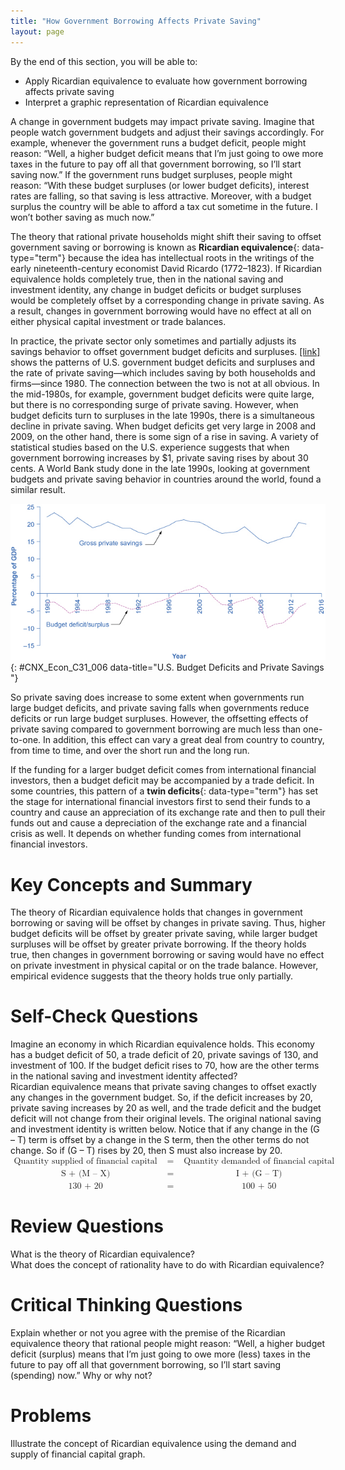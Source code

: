 ```yaml
---
title: "How Government Borrowing Affects Private Saving"
layout: page
---
```



<div data-type="abstract" markdown="1">
By the end of this section, you will be able to:

* Apply Ricardian equivalence to evaluate how government borrowing affects private saving
* Interpret a graphic representation of Ricardian equivalence

</div>

A change in government budgets may impact private saving. Imagine that people watch government budgets and adjust their savings accordingly. For example, whenever the government runs a budget deficit, people might reason: “Well, a higher budget deficit means that I’m just going to owe more taxes in the future to pay off all that government borrowing, so I’ll start saving now.” If the government runs budget surpluses, people might reason: “With these budget surpluses (or lower budget deficits), interest rates are falling, so that saving is less attractive. Moreover, with a budget surplus the country will be able to afford a tax cut sometime in the future. I won’t bother saving as much now.”

The theory that rational private households might shift their saving to offset government saving or borrowing is known as **Ricardian equivalence**{: data-type="term"} because the idea has intellectual roots in the writings of the early nineteenth-century economist David Ricardo (1772–1823). If Ricardian equivalence holds completely true, then in the national saving and investment identity, any change in budget deficits or budget surpluses would be completely offset by a corresponding change in private saving. As a result, changes in government borrowing would have no effect at all on either physical capital investment or trade balances.

In practice, the private sector only sometimes and partially adjusts its savings behavior to offset government budget deficits and surpluses. [\[link\]](#CNX_Econ_C31_006) shows the patterns of U.S. government budget deficits and surpluses and the rate of private saving—which includes saving by both households and firms—since 1980. The connection between the two is not at all obvious. In the mid-1980s, for example, government budget deficits were quite large, but there is no corresponding surge of private saving. However, when budget deficits turn to surpluses in the late 1990s, there is a simultaneous decline in private saving. When budget deficits get very large in 2008 and 2009, on the other hand, there is some sign of a rise in saving. A variety of statistical studies based on the U.S. experience suggests that when government borrowing increases by $1, private saving rises by about 30 cents. A World Bank study done in the late 1990s, looking at government budgets and private saving behavior in countries around the world, found a similar result.

 ![The graph shows that government borrowing and private investment sometimes rise and fall together. For example, between 1980 and 1984 the deficit as a percentage of GDP fell from &#x2013;5 to &#x2013;2% and the gross private savings as a percentage of GDP also fell from 22% to 20%. In 2014, the gross private savings as around 20%, and the budget deficit/surplus was closer to &#x2013;3%.](../resources/CNX_Econv1-2_C31_07.jpg "The theory of Ricardian equivalence suggests that any increase in government borrowing will be offset by additional private saving, while any decrease in government borrowing will be offset by reduced private saving. Sometimes this theory holds true, and sometimes it does not hold true at all. (Source: Bureau of Economic Analysis and Federal Reserve Economic Data)"){: #CNX_Econ_C31_006 data-title="U.S. Budget Deficits and Private Savings "}

So private saving does increase to some extent when governments run large budget deficits, and private saving falls when governments reduce deficits or run large budget surpluses. However, the offsetting effects of private saving compared to government borrowing are much less than one-to-one. In addition, this effect can vary a great deal from country to country, from time to time, and over the short run and the long run.

If the funding for a larger budget deficit comes from international financial investors, then a budget deficit may be accompanied by a trade deficit. In some countries, this pattern of a **twin deficits**{: data-type="term"} has set the stage for international financial investors first to send their funds to a country and cause an appreciation of its exchange rate and then to pull their funds out and cause a depreciation of the exchange rate and a financial crisis as well. It depends on whether funding comes from international financial investors.

# Key Concepts and Summary

The theory of Ricardian equivalence holds that changes in government borrowing or saving will be offset by changes in private saving. Thus, higher budget deficits will be offset by greater private saving, while larger budget surpluses will be offset by greater private borrowing. If the theory holds true, then changes in government borrowing or saving would have no effect on private investment in physical capital or on the trade balance. However, empirical evidence suggests that the theory holds true only partially.

# Self-Check Questions

<div data-type="exercise">
<div data-type="problem" markdown="1">
Imagine an economy in which Ricardian equivalence holds. This economy has a budget deficit of 50, a trade deficit of 20, private savings of 130, and investment of 100. If the budget deficit rises to 70, how are the other terms in the national saving and investment identity affected?

</div>
<div data-type="solution" markdown="1">
Ricardian equivalence means that private saving changes to offset exactly any changes in the government budget. So, if the deficit increases by 20, private saving increases by 20 as well, and the trade deficit and the budget deficit will not change from their original levels. The original national saving and investment identity is written below. Notice that if any change in the (G – T) term is offset by a change in the S term, then the other terms do not change. So if (G – T) rises by 20, then S must also increase by 20.

<div data-type="equation">
<math xmlns="http://www.w3.org/1998/Math/MathML"><mtable columnspacing="2px" columnalign="right center left"><mtr><mtd><mtext>Quantity supplied of financial capital</mtext></mtd><mtd><mtext> = </mtext></mtd><mtd><mtext>Quantity demanded of financial capital</mtext></mtd></mtr><mtr><mtd><mtext>S + (M – X)</mtext></mtd><mtd><mtext> = </mtext></mtd><mtd><mtext>I + (G – T)</mtext></mtd></mtr><mtr><mtd><mtext>130 + 20</mtext></mtd><mtd><mtext> = </mtext></mtd><mtd><mtext>100 + 50</mtext></mtd></mtr></mtable></math>
</div>
</div>
</div>

# Review Questions

<div data-type="exercise">
<div data-type="problem" markdown="1">
What is the theory of Ricardian equivalence?

</div>
</div>

<div data-type="exercise">
<div data-type="problem" markdown="1">
What does the concept of rationality have to do with Ricardian equivalence?

</div>
</div>

# Critical Thinking Questions

<div data-type="exercise">
<div data-type="problem" markdown="1">
Explain whether or not you agree with the premise of the Ricardian equivalence theory that rational people might reason: “Well, a higher budget deficit (surplus) means that I’m just going to owe more (less) taxes in the future to pay off all that government borrowing, so I’ll start saving (spending) now.” Why or why not?

</div>
</div>

# Problems

<div data-type="exercise">
<div data-type="problem" markdown="1">
Illustrate the concept of Ricardian equivalence using the demand and supply of financial capital graph.

</div>
</div>

